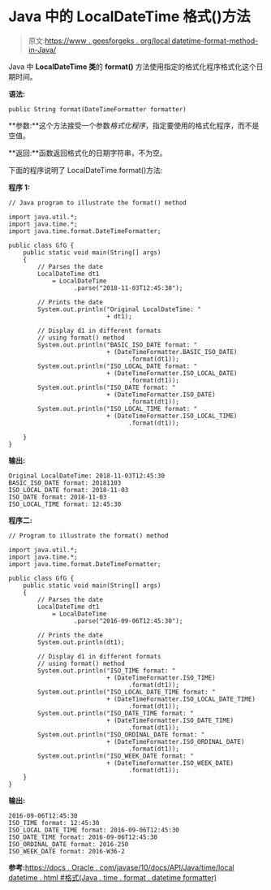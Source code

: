 # Java 中的 LocalDateTime 格式()方法

> 原文:[https://www . geesforgeks . org/local datetime-format-method-in-Java/](https://www.geeksforgeeks.org/localdatetime-format-method-in-java/)

Java 中 **LocalDateTime 类**的 **format()** 方法使用指定的格式化程序格式化这个日期时间。

**语法:**

```
public String format(DateTimeFormatter formatter)

```

**参数:**这个方法接受一个参数*格式化程序*，指定要使用的格式化程序，而不是空值。

**返回:**函数返回格式化的日期字符串，不为空。

下面的程序说明了 LocalDateTime.format()方法:

**程序 1:**

```
// Java program to illustrate the format() method

import java.util.*;
import java.time.*;
import java.time.format.DateTimeFormatter;

public class GfG {
    public static void main(String[] args)
    {
        // Parses the date
        LocalDateTime dt1
            = LocalDateTime
                  .parse("2018-11-03T12:45:30");

        // Prints the date
        System.out.println("Original LocalDateTime: "
                           + dt1);

        // Display d1 in different formats
        // using format() method
        System.out.println("BASIC_ISO_DATE format: "
                           + (DateTimeFormatter.BASIC_ISO_DATE)
                                 .format(dt1));
        System.out.println("ISO_LOCAL_DATE format: "
                           + (DateTimeFormatter.ISO_LOCAL_DATE)
                                 .format(dt1));
        System.out.println("ISO_DATE format: "
                           + (DateTimeFormatter.ISO_DATE)
                                 .format(dt1));
        System.out.println("ISO_LOCAL_TIME format: "
                           + (DateTimeFormatter.ISO_LOCAL_TIME)
                                 .format(dt1));

    }
}
```

**输出:**

```
Original LocalDateTime: 2018-11-03T12:45:30
BASIC_ISO_DATE format: 20181103
ISO_LOCAL_DATE format: 2018-11-03
ISO_DATE format: 2018-11-03
ISO_LOCAL_TIME format: 12:45:30

```

**程序二:**

```
// Program to illustrate the format() method

import java.util.*;
import java.time.*;
import java.time.format.DateTimeFormatter;

public class GfG {
    public static void main(String[] args)
    {
        // Parses the date
        LocalDateTime dt1
            = LocalDateTime
                  .parse("2016-09-06T12:45:30");

        // Prints the date
        System.out.println(dt1);

        // Display d1 in different formats
        // using format() method
        System.out.println("ISO_TIME format: "
                           + (DateTimeFormatter.ISO_TIME)
                                 .format(dt1));
        System.out.println("ISO_LOCAL_DATE_TIME format: "
                           + (DateTimeFormatter.ISO_LOCAL_DATE_TIME)
                                 .format(dt1));
        System.out.println("ISO_DATE_TIME format: "
                           + (DateTimeFormatter.ISO_DATE_TIME)
                                 .format(dt1));
        System.out.println("ISO_ORDINAL_DATE format: "
                           + (DateTimeFormatter.ISO_ORDINAL_DATE)
                                 .format(dt1));
        System.out.println("ISO_WEEK_DATE format: "
                           + (DateTimeFormatter.ISO_WEEK_DATE)
                                 .format(dt1));
    }
}
```

**输出:**

```
2016-09-06T12:45:30
ISO_TIME format: 12:45:30
ISO_LOCAL_DATE_TIME format: 2016-09-06T12:45:30
ISO_DATE_TIME format: 2016-09-06T12:45:30
ISO_ORDINAL_DATE format: 2016-250
ISO_WEEK_DATE format: 2016-W36-2

```

**参考:**[https://docs . Oracle . com/javase/10/docs/API/Java/time/local datetime . html #格式(Java . time . format . datetime formatter)](https://docs.oracle.com/javase/10/docs/api/java/time/LocalDateTime.html#format(java.time.format.DateTimeFormatter))